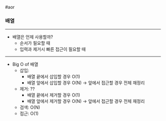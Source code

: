 #aor
### 배열
----
- 배열은 언제 사용할까?
  - 순서가 필요할 때
  - 입력과 제거시 빠른 접근이 필요할 때
----
- Big O of 배열
  - 삽입: 
    - 배열 끝에서 삽입할 경우 O(1)
    - 배열 앞에서 삽입할 경우 O(N)
    -> 앞에서 접근할 경우 전체 재정리
  - 제거: ??
    - 배열 끝에서 제거할 경우 O(1)
    - 배열 앞에서 제거할 경우 O(N)
    -> 앞에서 접근할 경우 전체 재정리
  - 검색: O(N)
  - 접근: O(1)